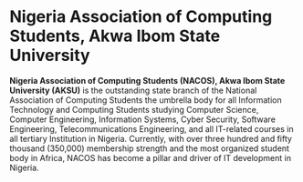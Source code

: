 # Nigeria Association of Computing Students, Akwa Ibom State University


<b>Nigeria Association of Computing Students (NACOS), Akwa Ibom State University (AKSU)</b> is the outstanding state branch of the National Association of Computing Students the umbrella body for all Information Technology and Computing Students studying Computer Science, Computer Engineering, Information Systems, Cyber Security, Software Engineering, Telecommunications Engineering, and all IT-related courses in all tertiary Institution in Nigeria. Currently, with over three hundred and fifty thousand (350,000) membership strength and the most organized student body in Africa, NACOS has become a pillar and driver of IT development in Nigeria.
